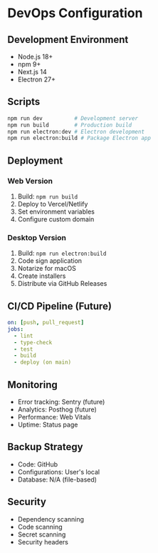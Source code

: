 # DevOps Configuration

## Development Environment
- Node.js 18+
- npm 9+
- Next.js 14
- Electron 27+

## Scripts
```bash
npm run dev          # Development server
npm run build        # Production build
npm run electron:dev # Electron development
npm run electron:build # Package Electron app
```

## Deployment
### Web Version
1. Build: `npm run build`
2. Deploy to Vercel/Netlify
3. Set environment variables
4. Configure custom domain

### Desktop Version
1. Build: `npm run electron:build`
2. Code sign application
3. Notarize for macOS
4. Create installers
5. Distribute via GitHub Releases

## CI/CD Pipeline (Future)
```yaml
on: [push, pull_request]
jobs:
  - lint
  - type-check
  - test
  - build
  - deploy (on main)
```

## Monitoring
- Error tracking: Sentry (future)
- Analytics: Posthog (future)
- Performance: Web Vitals
- Uptime: Status page

## Backup Strategy
- Code: GitHub
- Configurations: User's local
- Database: N/A (file-based)

## Security
- Dependency scanning
- Code scanning
- Secret scanning
- Security headers
